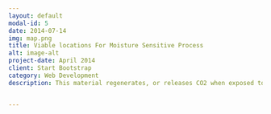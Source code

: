 ```yaml
---
layout: default
modal-id: 5
date: 2014-07-14
img: map.png
title: Viable locations For Moisture Sensitive Process
alt: image-alt
project-date: April 2014
client: Start Bootstrap
category: Web Development
description: This material regenerates, or releases CO2 when exposed to moisture. If the material is exposed to moisture before the sorption process, it won't be able to absorb as much CO2.This technology requires dewpoint of -2C to 8C to operate, which places limits on where technology is viable year-round.Fortunately, there are still plenty of viable locations in US and around the world. Locations with suitable year round dew point are shown above in white, pink, and purple. 


---
```

